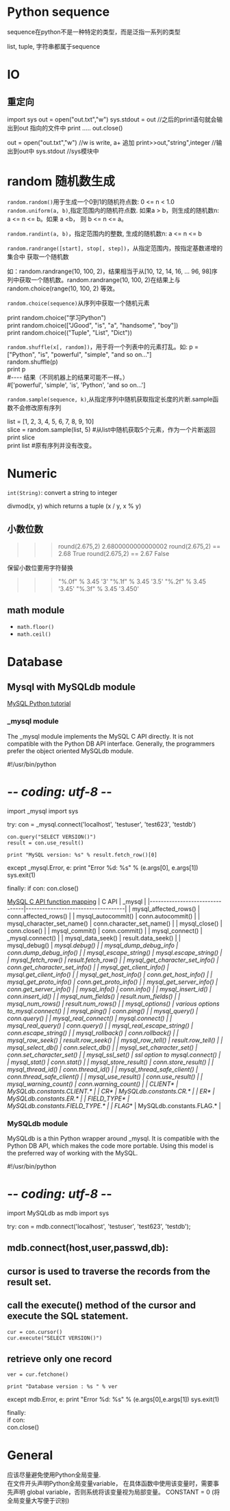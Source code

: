 # Python sequence
sequence在python不是一种特定的类型，而是泛指一系列的类型

list, tuple, 字符串都属于sequence

# IO
## 重定向
import sys
out = open("out.txt","w")
sys.stdout = out  //之后的print语句就会输出到out 指向的文件中
print .....
out.close()

out = open("out.txt","w")  //w is write, a+ 追加
print>>out,"string",integer //输出到out中
sys.stdout  //sys模块中

# random 随机数生成
`random.random()`用于生成一个0到1的随机符点数: 0 <= n < 1.0
`random.uniform(a, b)`,指定范围内的随机符点数. 如果a > b，则生成的随机数n: a <= n <= b。如果 a <b， 则 b <= n <= a。

`random.randint(a, b)`，指定范围内的整数, 生成的随机数n: a <= n <= b

`random.randrange([start], stop[, step])`，从指定范围内，按指定基数递增的集合中 获取一个随机数

如：random.randrange(10, 100, 2)，结果相当于从[10, 12, 14, 16, ... 96, 98]序列中获取一个随机数。random.randrange(10, 100, 2)在结果上与 random.choice(range(10, 100, 2) 等效。

`random.choice(sequence)`从序列中获取一个随机元素  

print random.choice("学习Python")    
print random.choice(["JGood", "is", "a", "handsome", "boy"])   
print random.choice(("Tuple", "List", "Dict")) 

`random.shuffle(x[, random])`，用于将一个列表中的元素打乱。如:
p = ["Python", "is", "powerful", "simple", "and so on..."]   
random.shuffle(p)   
print p   
#---- 结果（不同机器上的结果可能不一样。）   
#['powerful', 'simple', 'is', 'Python', 'and so on...'] 

`random.sample(sequence, k)`,从指定序列中随机获取指定长度的片断.sample函数不会修改原有序列

list = [1, 2, 3, 4, 5, 6, 7, 8, 9, 10]   
slice = random.sample(list, 5) #从list中随机获取5个元素，作为一个片断返回   
print slice   
print list #原有序列并没有改变。

# Numeric
`int(String)`: convert a string to integer

divmod(x, y) which returns a tuple (x / y, x % y)

## 小数位数
>>> round(2.675,2)
2.6800000000000002
>>> round(2.675,2) == 2.68
True
>>> round(2.675,2) == 2.67
False

保留小数位要用字符替换 

>>> "%.0f" % 3.45
'3'
>>> "%.1f" % 3.45
'3.5'
>>> "%.2f" % 3.45
'3.45'
>>> "%.3f" % 3.45
'3.450'

## math module
- `math.floor()`
- `math.ceil()`

# Database
## Mysql with MySQLdb module
[MySQL Python tutorial](http://zetcode.com/db/mysqlpython/)

### _mysql module
The _mysql module implements the MySQL C API directly. It is not compatible with the Python DB API interface. Generally, the programmers prefer the object oriented MySQLdb module.

#!/usr/bin/python
# -*- coding: utf-8 -*-
import _mysql
import sys

try:
    con = _mysql.connect('localhost', 'testuser', 'test623', 'testdb')
        
    con.query("SELECT VERSION()")
    result = con.use_result()
    
    print "MySQL version: %s" % result.fetch_row()[0]
    
except _mysql.Error, e:
    print "Error %d: %s" % (e.args[0], e.args[1])
    sys.exit(1)

finally:
    if con:
        con.close()

[MySQL C API function mapping](http://mysql-python.sourceforge.net/MySQLdb.html)
| C API                          | _mysql                             |
|--------------------------------|------------------------------------|
| mysql_affected_rows()          | conn.affected_rows()               |
| mysql_autocommit()             | conn.autocommit()                  |
| mysql_character_set_name()     | conn.character_set_name()          |
| mysql_close()                  | conn.close()                       |
| mysql_commit()                 | conn.commit()                      |
| mysql_connect()                | _mysql.connect()                   |
| mysql_data_seek()              | result.data_seek()                 |
| mysql_debug()                  | _mysql.debug()                     |
| mysql_dump_debug_info          | conn.dump_debug_info()             |
| mysql_escape_string()          | _mysql.escape_string()             |
| mysql_fetch_row()              | result.fetch_row()                 |
| mysql_get_character_set_info() | conn.get_character_set_info()      |
| mysql_get_client_info()        | _mysql.get_client_info()           |
| mysql_get_host_info()          | conn.get_host_info()               |
| mysql_get_proto_info()         | conn.get_proto_info()              |
| mysql_get_server_info()        | conn.get_server_info()             |
| mysql_info()                   | conn.info()                        |
| mysql_insert_id()              | conn.insert_id()                   |
| mysql_num_fields()             | result.num_fields()                |
| mysql_num_rows()               | result.num_rows()                  |
| mysql_options()                | various options to_mysql.connect() |
| mysql_ping()                   | conn.ping()                        |
| mysql_query()                  | conn.query()                       |
| mysql_real_connect()           | _mysql.connect()                   |
| mysql_real_query()             | conn.query()                       |
| mysql_real_escape_string()     | conn.escape_string()               |
| mysql_rollback()               | conn.rollback()                    |
| mysql_row_seek()               | result.row_seek()                  |
| mysql_row_tell()               | result.row_tell()                  |
| mysql_select_db()              | conn.select_db()                   |
| mysql_set_character_set()      | conn.set_character_set()           |
| mysql_ssl_set()                | ssl option to _mysql.connect()     |
| mysql_stat()                   | conn.stat()                        |
| mysql_store_result()           | conn.store_result()                |
| mysql_thread_id()              | conn.thread_id()                   |
| mysql_thread_safe_client()     | conn.thread_safe_client()          |
| mysql_use_result()             | conn.use_result()                  |
| mysql_warning_count()          | conn.warning_count()               |
| CLIENT_*                       | MySQLdb.constants.CLIENT.*         |
| CR_*                           | MySQLdb.constants.CR.*             |
| ER_*                           | MySQLdb.constants.ER.*             |
| FIELD_TYPE_*                   | MySQLdb.constants.FIELD_TYPE.*     |
| FLAG_*                         | MySQLdb.constants.FLAG.*           |

### MySQLdb module
MySQLdb is a thin Python wrapper around _mysql. It is compatible with the Python DB API, which makes the code more portable. Using this model is the preferred way of working with the MySQL.

#!/usr/bin/python
# -*- coding: utf-8 -*-
import MySQLdb as mdb
import sys

try:
    con = mdb.connect('localhost', 'testuser', 'test623', 'testdb');
## 	mdb.connect(host,user,passwd,db):

## 	cursor is used to traverse the records from the result set. 
## 	call the execute() method of the cursor and execute the SQL statement.
    cur = con.cursor()
    cur.execute("SELECT VERSION()")

## 	retrieve only one record
    ver = cur.fetchone()
    
    print "Database version : %s " % ver
    
except mdb.Error, e:
    print "Error %d: %s" % (e.args[0],e.args[1])
    sys.exit(1)
    
finally:    
    if con:    
        con.close()

# General
应该尽量避免使用Python全局变量.  
在文件开头声明Python全局变量variable， 在具体函数中使用该变量时，需要事先声明 global variable，否则系统将该变量视为局部变量。 CONSTANT = 0  (将全局变量大写便于识别)
